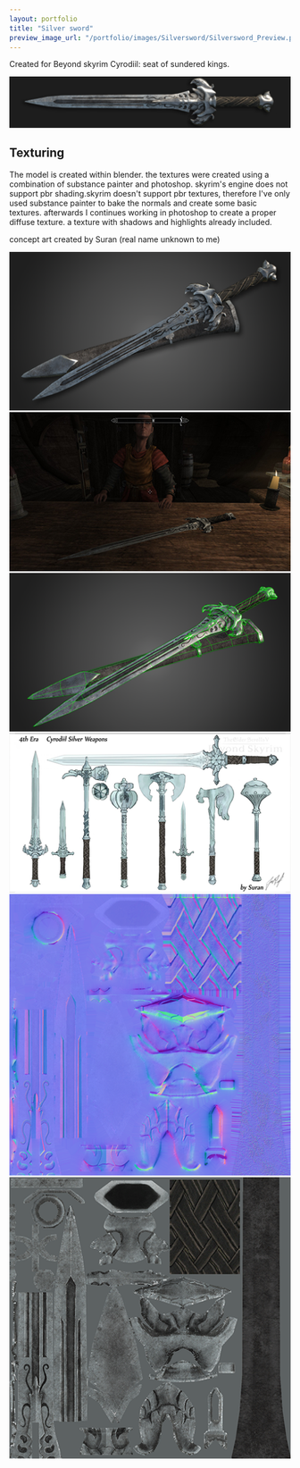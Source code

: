 ```yaml
---
layout: portfolio
title: "Silver sword"
preview_image_url: "/portfolio/images/Silversword/Silversword_Preview.png"
---
```


Created for Beyond skyrim Cyrodiil: seat of sundered kings.

<img class="ui huge centered image" src="/portfolio/images/Silversword/Silversword banner.png"/>

## Texturing

The model is created within blender. the textures were created using a combination of substance painter and photoshop.
skyrim's engine does not support pbr shading.skyrim doesn't support pbr textures, therefore I've only used substance painter to bake the normals and create some basic textures. afterwards I continues working in photoshop to create a proper diffuse texture. a texture with shadows and highlights already included.

concept art created by Suran (real name unknown to me)

<div class="ui two column grid">
  <div class="column">
    <img class="ui image" src="/portfolio/images/Silversword/SilverSword3.png"/>
  </div>
  <div class="column">
    <img class="ui image" src="/portfolio/images/Silversword/SilverSword_Ingame.png"/>
  </div>
  <div class="column">
    <img class="ui image" src="/portfolio/images/Silversword/SilverSwordwireframe.png"/>
  </div>
  <div class="column">
    <img class="ui image" src="/portfolio/images/Concept art.png"/>
  </div>
  <div class="column">
    <img class="ui image" src="/portfolio/images/Silversword/Silversword_Normmal.png"/>
  </div>
  <div class="column">
    <img class="ui image" src="/portfolio/images/Silversword/Silversword_diffuse.png"/>
  </div>
</div>

